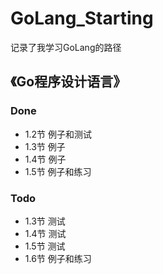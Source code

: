 # GoLang_Starting
记录了我学习GoLang的路径
## 《Go程序设计语言》
### Done
- 1.2节 例子和测试
- 1.3节 例子
- 1.4节 例子
- 1.5节 例子和练习
### Todo
- 1.3节 测试
- 1.4节 测试
- 1.5节 测试
- 1.6节 例子和练习